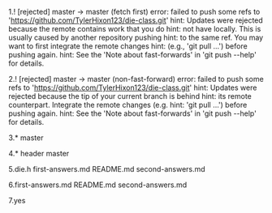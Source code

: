 1.! [rejected]        master -> master (fetch first)
	error: failed to push some refs to 'https://github.com/TylerHixon123/die-class.git'
	hint: Updates were rejected because the remote contains work that you do
	hint: not have locally. This is usually caused by another repository pushing
	hint: to the same ref. You may want to first integrate the remote changes
	hint: (e.g., 'git pull ...') before pushing again.
	hint: See the 'Note about fast-forwards' in 'git push --help' for details.

2.! [rejected]        master -> master (non-fast-forward)
	error: failed to push some refs to 'https://github.com/TylerHixon123/die-class.git'
	hint: Updates were rejected because the tip of your current branch is behind
	hint: its remote counterpart. Integrate the remote changes (e.g.
	hint: 'git pull ...') before pushing again.
	hint: See the 'Note about fast-forwards' in 'git push --help' for details.

3.* master

4.* header
  master

5.die.h  first-answers.md  README.md  second-answers.md

6.first-answers.md  README.md  second-answers.md

7.yes

